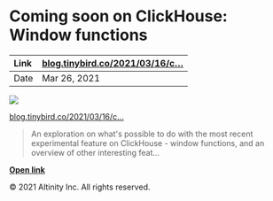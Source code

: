 # Coming soon on ClickHouse: Window functions

| Link | [blog.tinybird.co/2021/03/16/c…](https://blog.tinybird.co/2021/03/16/coming-soon-on-clickhouse-window-functions/) |
| :--- | :--- |
| Date | Mar 26, 2021 |

![](https://api.microlink.io/?adblock=false&meta=false&screenshot&element=%23screenshot&embed=screenshot.url&url=https%3A%2F%2Fcards.microlink.io%2F%3Fpreset%3Dtinybird%26subtitle%3Dtips%26text%3DWindow%2Bfunctions%252C%2Bnested%2Bdata%252C%2BA%2BPostgreSQL%2Bengine%2Band%2Bmore)

[blog.tinybird.co/2021/03/16/c…](https://blog.tinybird.co/2021/03/16/coming-soon-on-clickhouse-window-functions/)

> An exploration on what's possible to do with the most recent experimental feature on ClickHouse - window functions, and an overview of other interesting feat...

[**Open link**](https://blog.tinybird.co/2021/03/16/coming-soon-on-clickhouse-window-functions/)

© 2021 Altinity Inc. All rights reserved.

